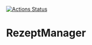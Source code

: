 [![Actions Status](https://github.com/{owner}/{repo}/workflows/{workflow_name}/badge.svg)](https://github.com/{owner}/{repo}/actions)
# RezeptManager
